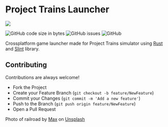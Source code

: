 # Project Trains Launcher

![](https://i.imgur.com/gFqPctH.png)

![GitHub code size in bytes](https://img.shields.io/github/languages/code-size/Project-Trains/launcher-rust)
![GitHub issues](https://img.shields.io/github/issues-raw/Project-Trains/launcher-rust)
![GitHub](https://img.shields.io/badge/license-unlicensed-lightgrey)

Crossplatform game launcher made for Project Trains simulator using [Rust](https://www.rust-lang.org/) and [Slint](https://slint-ui.com/) library.

## Contributing

Contributions are always welcome!

- Fork the Project
- Create your Feature Branch (`git checkout -b feature/NewFeature`)
- Commit your Changes (`git commit -m 'Add a new feature'`)
- Push to the Branch (`git push origin feature/NewFeature`)
- Open a Pull Request

Photo of railroad by [Max](https://unsplash.com/@stratum?utm_source=unsplash&utm_medium=referral&utm_content=creditCopyText) on [Unsplash](https://unsplash.com/s/photos/train-poland?utm_source=unsplash&utm_medium=referral&utm_content=creditCopyText)